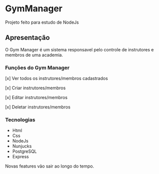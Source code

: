 # GymManager

Projeto feito para estudo de NodeJs

## Apresentação 

O Gym Manager é um sistema responsavel pelo controle de instrutores e membros de uma academia.

### Funções do Gym Manager

[x] Ver todos os instrutores/membros cadastrados

[x] Criar instrutores/membros

[x] Editar instrutores/membros

[x] Deletar instrutores/membros

### Tecnologias

* Html
* Css
* NodeJs
* Nunjucks
* PostgreSQL
* Express

Novas features vão sair ao longo do tempo.